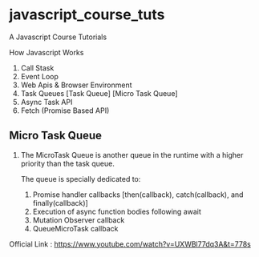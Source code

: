 # javascript_course_tuts
A Javascript Course Tutorials

How Javascript Works
1. Call Stask 
2. Event Loop
3. Web Apis & Browser Environment
4. Task Queues [Task Queue] [Micro Task Queue] 
5. Async Task API
6. Fetch (Promise Based API)

Micro Task Queue
----------------
1. The MicroTask Queue is another queue in the runtime with a higher priority than the task queue. 
   
   The queue is specially dedicated to:
      1. Promise handler callbacks [then(callback), catch(callback), and finally(callback)]
      2. Execution of async function bodies following await 
      3. Mutation Observer callback
      4. QueueMicroTask callback

Official Link : https://www.youtube.com/watch?v=UXWBl77dq3A&t=778s